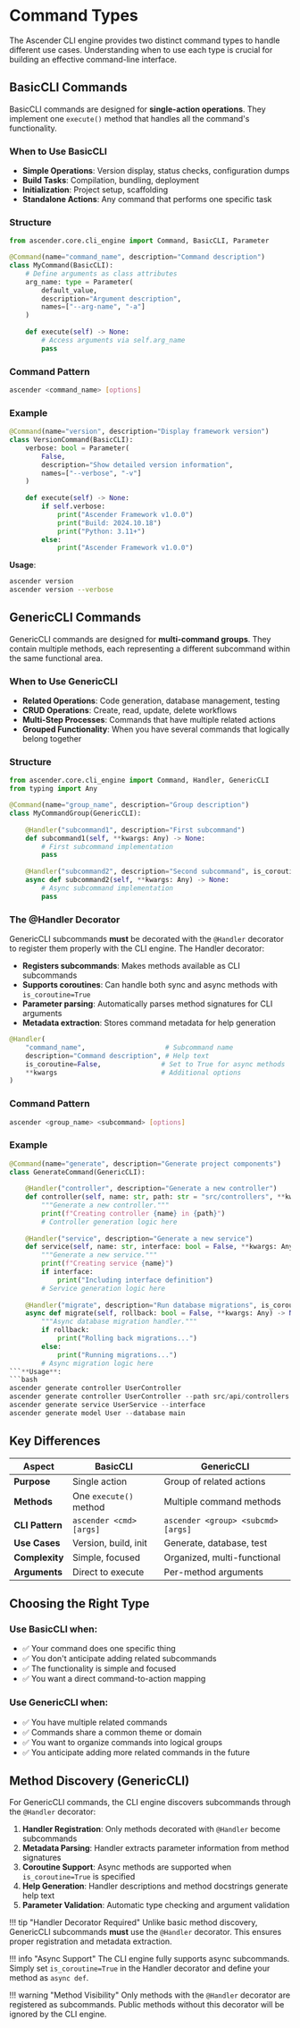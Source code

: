 # Command Types

The Ascender CLI engine provides two distinct command types to handle different use cases. Understanding when to use each type is crucial for building an effective command-line interface.

## BasicCLI Commands

BasicCLI commands are designed for **single-action operations**. They implement one `execute()` method that handles all the command's functionality.

### When to Use BasicCLI

- **Simple Operations**: Version display, status checks, configuration dumps
- **Build Tasks**: Compilation, bundling, deployment
- **Initialization**: Project setup, scaffolding
- **Standalone Actions**: Any command that performs one specific task

### Structure

```python
from ascender.core.cli_engine import Command, BasicCLI, Parameter

@Command(name="command_name", description="Command description")
class MyCommand(BasicCLI):
    # Define arguments as class attributes
    arg_name: type = Parameter(
        default_value,
        description="Argument description",
        names=["--arg-name", "-a"]
    )
    
    def execute(self) -> None:
        # Access arguments via self.arg_name
        pass
```

### Command Pattern

```bash
ascender <command_name> [options]
```

### Example

```python
@Command(name="version", description="Display framework version")
class VersionCommand(BasicCLI):
    verbose: bool = Parameter(
        False,
        description="Show detailed version information",
        names=["--verbose", "-v"]
    )
    
    def execute(self) -> None:
        if self.verbose:
            print("Ascender Framework v1.0.0")
            print("Build: 2024.10.18")
            print("Python: 3.11+")
        else:
            print("Ascender Framework v1.0.0")
```

**Usage**:
```bash
ascender version
ascender version --verbose
```

## GenericCLI Commands

GenericCLI commands are designed for **multi-command groups**. They contain multiple methods, each representing a different subcommand within the same functional area.

### When to Use GenericCLI

- **Related Operations**: Code generation, database management, testing
- **CRUD Operations**: Create, read, update, delete workflows
- **Multi-Step Processes**: Commands that have multiple related actions
- **Grouped Functionality**: When you have several commands that logically belong together

### Structure

```python
from ascender.core.cli_engine import Command, Handler, GenericCLI
from typing import Any

@Command(name="group_name", description="Group description")
class MyCommandGroup(GenericCLI):
    
    @Handler("subcommand1", description="First subcommand")
    def subcommand1(self, **kwargs: Any) -> None:
        # First subcommand implementation
        pass
    
    @Handler("subcommand2", description="Second subcommand", is_coroutine=True)
    async def subcommand2(self, **kwargs: Any) -> None:
        # Async subcommand implementation
        pass
```

### The @Handler Decorator

GenericCLI subcommands **must** be decorated with the `@Handler` decorator to register them properly with the CLI engine. The Handler decorator:

- **Registers subcommands**: Makes methods available as CLI subcommands
- **Supports coroutines**: Can handle both sync and async methods with `is_coroutine=True`
- **Parameter parsing**: Automatically parses method signatures for CLI arguments
- **Metadata extraction**: Stores command metadata for help generation

```python
@Handler(
    "command_name",                    # Subcommand name
    description="Command description", # Help text
    is_coroutine=False,               # Set to True for async methods
    **kwargs                          # Additional options
)
```

### Command Pattern

```bash
ascender <group_name> <subcommand> [options]
```

### Example

```python
@Command(name="generate", description="Generate project components")
class GenerateCommand(GenericCLI):
    
    @Handler("controller", description="Generate a new controller")
    def controller(self, name: str, path: str = "src/controllers", **kwargs: Any) -> None:
        """Generate a new controller."""
        print(f"Creating controller {name} in {path}")
        # Controller generation logic here
    
    @Handler("service", description="Generate a new service")
    def service(self, name: str, interface: bool = False, **kwargs: Any) -> None:
        """Generate a new service."""
        print(f"Creating service {name}")
        if interface:
            print("Including interface definition")
        # Service generation logic here
    
    @Handler("migrate", description="Run database migrations", is_coroutine=True)
    async def migrate(self, rollback: bool = False, **kwargs: Any) -> None:
        """Async database migration handler."""
        if rollback:
            print("Rolling back migrations...")
        else:
            print("Running migrations...")
        # Async migration logic here
```**Usage**:
```bash
ascender generate controller UserController
ascender generate controller UserController --path src/api/controllers
ascender generate service UserService --interface
ascender generate model User --database main
```

## Key Differences

| Aspect | BasicCLI | GenericCLI |
|--------|----------|------------|
| **Purpose** | Single action | Group of related actions |
| **Methods** | One `execute()` method | Multiple command methods |
| **CLI Pattern** | `ascender <cmd> [args]` | `ascender <group> <subcmd> [args]` |
| **Use Cases** | Version, build, init | Generate, database, test |
| **Complexity** | Simple, focused | Organized, multi-functional |
| **Arguments** | Direct to execute | Per-method arguments |

## Choosing the Right Type

### Use BasicCLI when:
- ✅ Your command does one specific thing
- ✅ You don't anticipate adding related subcommands
- ✅ The functionality is simple and focused
- ✅ You want a direct command-to-action mapping

### Use GenericCLI when:
- ✅ You have multiple related commands
- ✅ Commands share a common theme or domain
- ✅ You want to organize commands into logical groups
- ✅ You anticipate adding more related commands in the future

## Method Discovery (GenericCLI)

For GenericCLI commands, the CLI engine discovers subcommands through the `@Handler` decorator:

1. **Handler Registration**: Only methods decorated with `@Handler` become subcommands
2. **Metadata Parsing**: Handler extracts parameter information from method signatures
3. **Coroutine Support**: Async methods are supported when `is_coroutine=True` is specified
4. **Help Generation**: Handler descriptions and method docstrings generate help text
5. **Parameter Validation**: Automatic type checking and argument validation

!!! tip "Handler Decorator Required"
    Unlike basic method discovery, GenericCLI subcommands **must** use the `@Handler` decorator. This ensures proper registration and metadata extraction.

!!! info "Async Support"
    The CLI engine fully supports async subcommands. Simply set `is_coroutine=True` in the Handler decorator and define your method as `async def`.

!!! warning "Method Visibility"
    Only methods with the `@Handler` decorator are registered as subcommands. Public methods without this decorator will be ignored by the CLI engine.
